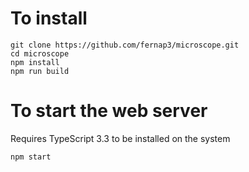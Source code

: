 # To install
    git clone https://github.com/fernap3/microscope.git
	cd microscope
	npm install
	npm run build
	
# To start the web server
Requires TypeScript 3.3 to be installed on the system

    npm start
